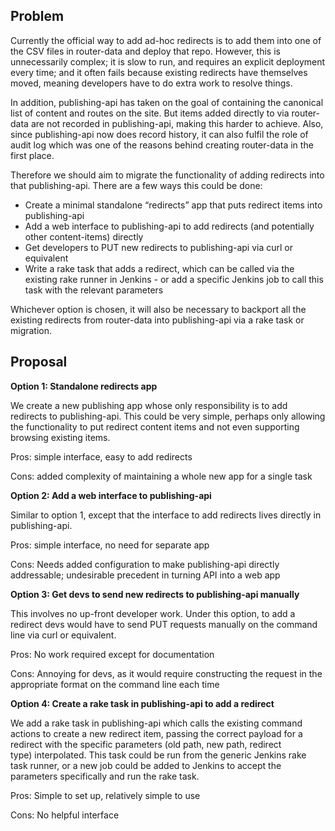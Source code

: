 ## Problem

Currently the official way to add ad-hoc redirects is to add them into one of the CSV files in router-data and deploy that repo. However, this is unnecessarily complex; it is&nbsp;slow to run, and requires an explicit deployment every time;&nbsp;and it often fails because existing redirects have themselves moved, meaning developers have to do extra work to resolve things.

In addition, publishing-api has taken on the goal of&nbsp;containing the canonical list of content and routes&nbsp;on the site. But items added directly to&nbsp;via router-data are not recorded in publishing-api, making this harder to achieve. Also, since publishing-api now&nbsp;does record history, it can also fulfil the role of audit log which was one of the reasons behind creating router-data in the first place.

Therefore&nbsp;we should aim to migrate the functionality of adding redirects into that publishing-api. There are a few ways this could be done:

- Create a minimal standalone&nbsp;“redirects” app that puts redirect items into publishing-api
- Add a web interface to publishing-api to add redirects (and potentially other content-items) directly
- Get developers to PUT new redirects to publishing-api via curl or equivalent
- Write a rake task that adds a redirect, which can be called via the existing&nbsp;rake runner in Jenkins - or add a specific Jenkins job to call this task with the relevant parameters

Whichever option is chosen, it will also be necessary to backport all the existing redirects from router-data into publishing-api via a rake task or migration.

## Proposal

**Option 1:&nbsp;Standalone redirects app**

  

We create a new publishing app whose only responsibility is to add redirects to publishing-api. This could be very simple, perhaps only allowing the functionality to put redirect&nbsp;content items and not even supporting browsing existing items.

Pros: simple interface, easy to add redirects

Cons: added complexity of maintaining a whole new app for a single task

**Option 2: Add a web interface to publishing-api**

  

Similar to option 1, except that the interface to add redirects lives directly in publishing-api.

Pros: simple interface, no need for separate app

Cons: Needs added&nbsp;configuration to make publishing-api directly addressable; undesirable precedent in turning API into a web app

**Option 3: Get devs to send new redirects to publishing-api manually**

  

This involves no up-front developer work. Under this option, to add a redirect&nbsp;devs would have to send PUT requests manually on the command line via curl or equivalent.

Pros: No work required except for documentation

Cons: Annoying for devs, as it&nbsp;would require constructing the request in the appropriate format on the command line each time

**Option 4: Create a rake task in publishing-api to add a redirect**

  

We add a rake task in publishing-api&nbsp;which calls the existing command actions to create a new redirect item, passing the correct payload for a redirect with the specific parameters (old path, new path, redirect type)&nbsp;interpolated. This task could be run from the generic Jenkins rake task runner, or a new job could be added to Jenkins to accept the parameters specifically and run the rake task.

Pros: Simple to set up, relatively simple to use

Cons: No helpful interface&nbsp;

